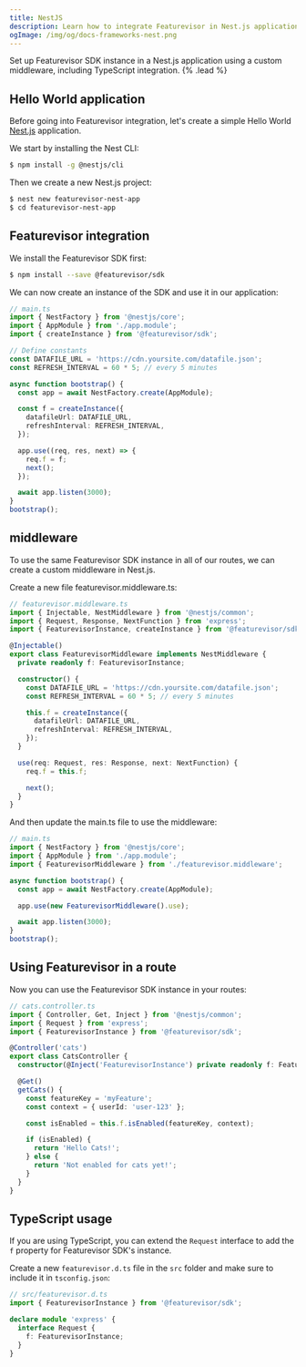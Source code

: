 ```yaml
---
title: NestJS
description: Learn how to integrate Featurevisor in Nest.js applications
ogImage: /img/og/docs-frameworks-nest.png
---
```


Set up Featurevisor SDK instance in a Nest.js application using a custom middleware, including TypeScript integration. {% .lead %}

## Hello World application

Before going into Featurevisor integration, let's create a simple Hello World [Nest.js](https://nestjs.com/) application.

We start by installing the Nest CLI:

```bash
$ npm install -g @nestjs/cli
```

Then we create a new Nest.js project:

```bash
$ nest new featurevisor-nest-app
$ cd featurevisor-nest-app
```

## Featurevisor integration

We install the Featurevisor SDK first:

```bash
$ npm install --save @featurevisor/sdk
```

We can now create an instance of the SDK and use it in our application:

```typescript
// main.ts
import { NestFactory } from '@nestjs/core';
import { AppModule } from './app.module';
import { createInstance } from '@featurevisor/sdk';

// Define constants
const DATAFILE_URL = 'https://cdn.yoursite.com/datafile.json';
const REFRESH_INTERVAL = 60 * 5; // every 5 minutes

async function bootstrap() {
  const app = await NestFactory.create(AppModule);

  const f = createInstance({
    datafileUrl: DATAFILE_URL,
    refreshInterval: REFRESH_INTERVAL,
  });

  app.use((req, res, next) => {
    req.f = f;
    next();
  });

  await app.listen(3000);
}
bootstrap();
```

## middleware

To use the same Featurevisor SDK instance in all of our routes, we can create a custom middleware in Nest.js.

Create a new file featurevisor.middleware.ts:

```typescript
// featurevisor.middleware.ts
import { Injectable, NestMiddleware } from '@nestjs/common';
import { Request, Response, NextFunction } from 'express';
import { FeaturevisorInstance, createInstance } from '@featurevisor/sdk';

@Injectable()
export class FeaturevisorMiddleware implements NestMiddleware {
  private readonly f: FeaturevisorInstance;

  constructor() {
    const DATAFILE_URL = 'https://cdn.yoursite.com/datafile.json';
    const REFRESH_INTERVAL = 60 * 5; // every 5 minutes

    this.f = createInstance({
      datafileUrl: DATAFILE_URL,
      refreshInterval: REFRESH_INTERVAL,
    });
  }

  use(req: Request, res: Response, next: NextFunction) {
    req.f = this.f;

    next();
  }
}
```

And then update the main.ts file to use the middleware:

```typescript
// main.ts
import { NestFactory } from '@nestjs/core';
import { AppModule } from './app.module';
import { FeaturevisorMiddleware } from './featurevisor.middleware';

async function bootstrap() {
  const app = await NestFactory.create(AppModule);

  app.use(new FeaturevisorMiddleware().use);

  await app.listen(3000);
}
bootstrap();
```

## Using Featurevisor in a route

Now you can use the Featurevisor SDK instance in your routes:

```typescript
// cats.controller.ts
import { Controller, Get, Inject } from '@nestjs/common';
import { Request } from 'express';
import { FeaturevisorInstance } from '@featurevisor/sdk';

@Controller('cats')
export class CatsController {
  constructor(@Inject('FeaturevisorInstance') private readonly f: FeaturevisorInstance) {}

  @Get()
  getCats() {
    const featureKey = 'myFeature';
    const context = { userId: 'user-123' };

    const isEnabled = this.f.isEnabled(featureKey, context);

    if (isEnabled) {
      return 'Hello Cats!';
    } else {
      return 'Not enabled for cats yet!';
    }
  }
}
```

## TypeScript usage

If you are using TypeScript, you can extend the `Request` interface to add the `f` property for Featurevisor SDK's instance.

Create a new `featurevisor.d.ts` file in the `src` folder and make sure to include it in `tsconfig.json`:

```typescript
// src/featurevisor.d.ts
import { FeaturevisorInstance } from '@featurevisor/sdk';

declare module 'express' {
  interface Request {
    f: FeaturevisorInstance;
  }
}
```
